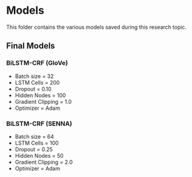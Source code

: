 # Models

This folder contains the various models saved during this research topic. 

## Final Models
### BiLSTM-CRF (GloVe)
- Batch size = 32
- LSTM Cells = 200
- Dropout = 0.10
- Hidden Nodes = 100
- Gradient Clipping = 1.0
- Optimizer = Adam 

### BiLSTM-CRF (SENNA)
- Batch size = 64
- LSTM Cells = 100
- Dropout = 0.25
- Hidden Nodes = 50
- Gradient Clipping = 2.0
- Optimizer = Adam
